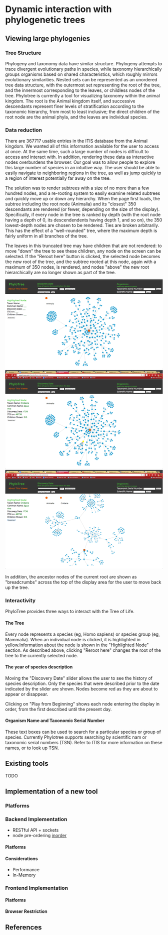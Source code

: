 # Dynamic interaction with phylogenetic trees


## Viewing large phylogenies

### Tree Structure

Phylogeny and taxonomy data have similar structure. Phylogeny attempts to trace divergent evolutionary paths in species, while taxonomy hierarchically groups organisms based on shared characteristics, which roughly mirrors evolutionary similarities. Nested sets can be represented as an unordered tree data structure, with the outermost set representing the root of the tree, and the innermost corresponding to the leaves, or childless nodes of the tree. Phylotree is currently a tool for visualizing taxonomy within the animal kingdom. The root is the Animal kingdom itself, and successive descendants represent finer levels of stratification according to the taxonomic hierarchy, from most to least inclusive; the direct children of the root node are the animal phyla, and the leaves are individual species.

### Data reduction
There are 367717 usable entries in the ITIS database from the Animal kingdom. We wanted all of this information available for the user to access at once. At the same time, such a large number of nodes is difficult to access and interact with. In addition, rendering these data as interactive nodes overburdens the browser. Our goal was to allow people to explore this large number of species in an intuitive way. The user should be able to easily navigate to neighboring regions in the tree, as well as jump quickly to a region of interest potentially far away on the tree. 

The solution was to render subtrees with a size of no more than a few hundred nodes, and a re-rooting system to easily examine related subtrees and quickly move up or down any hierarchy. When the page first loads, the subtree including the root node (Animalia) and its "closest" 350 descendants are rendered (or fewer, depending on the size of the display). Specifically, if every node in the tree is ranked by depth (with the root node having a depth of 0, its descendendents having depth 1, and so on), the 350 lowest-depth nodes are chosen to be rendered. Ties are broken arbitrarily. This has the effect of a "well-rounded" tree, where the maximum depth is fairly uniform in all branches of the tree.

The leaves in this truncated tree may have children that are not rendered: to move "down" the tree to see these children, any node on the screen can be selected. If the "Reroot here" button is clicked, the selected node becomes the new root of the tree, and the subtree rooted at this node, again with a maximum of 350 nodes, is rendered, and nodes "above" the new root hierarchically are no longer shown as part of the tree. 

![Alt text](./reroot_demo_1.png "Tree rooted at Animalia")
![Alt text](./reroot_demo_2.png "Node Cnidaria selected")
![Alt text](./reroot_demo_3.png "After clicking Reroot node, new tree rooted at Cnidaria with additional descendants displayed.")

In addition, the ancestor nodes of the current root are shown as "breadcrumbs" across the top of the display area for the user to move back up the tree.

### Interactivity

PhyloTree provides three ways to interact with the Tree of Life.

#### The Tree
Every node represents a species (eg, Homo sapiens) or species group (eg, Mammalia). When an individual node is clicked, it is highlighted in yellow.Information about the node is shown in the "Highlighted Node" section. As described above, clicking "Reroot here" changes the root of the tree to the currently selected node. 

#### The year of species description
Moving the "Discovery Date" slider allows the user to see the history of species description. Only the species that were described prior to the date indicated by the slider are shown. Nodes become red as they are about to appear or disappear.

Clicking on "Play from Beginning" shows each node entering the display in order, from the first described until the present day.

#### Organism Name and Taxonomic Serial Number
These text boxes can be used to search for a particular species or group of species. Currently Phylotree supports searching by scientific nam or taxonomic serial numbers (TSN). Refer to ITIS for more information on these names, or to look up TSN.

## Existing tools
TODO

## Implementation of a new tool

### Platforms
### Backend Implementation
- RESTful API + sockets
- node pre-ordering [inorder]

#### Platforms
#### Considerations

- Performance
- In-Memory

### Frontend Implementation

#### Platforms
#### Browser Restriction

## References
[inorder]: http://example.com "inorder"




